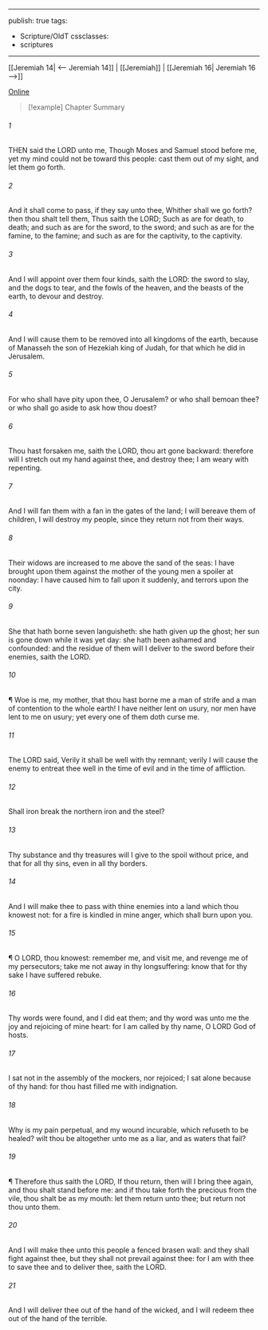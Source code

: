 

---
publish: true
tags:
  - Scripture/OldT
cssclasses:
  - scriptures
---
[[Jeremiah 14| <-- Jeremiah 14]] | [[Jeremiah]] | [[Jeremiah 16| Jeremiah 16 -->]]

[Online](https://churchofjesuschrist.org/study/scriptures/ot/jer/15?lang=eng)

>[!example] Chapter Summary
>
###### 1
THEN said the LORD unto me, Though Moses and Samuel stood before me, yet my mind could not be toward this people: cast them out of my sight, and let them go forth.
###### 2
And it shall come to pass, if they say unto thee, Whither shall we go forth?  then thou shalt tell them, Thus saith the LORD; Such as are for death, to death; and such as are for the sword, to the sword; and such as are for the famine, to the famine; and such as are for the captivity, to the captivity.
###### 3
And I will appoint over them four kinds, saith the LORD: the sword to slay, and the dogs to tear, and the fowls of the heaven, and the beasts of the earth, to devour and destroy.
###### 4
And I will cause them to be removed into all kingdoms of the earth, because of Manasseh the son of Hezekiah king of Judah, for that which he did in Jerusalem.
###### 5
For who shall have pity upon thee, O Jerusalem?  or who shall bemoan thee?  or who shall go aside to ask how thou doest?
###### 6
Thou hast forsaken me, saith the LORD, thou art gone backward: therefore will I stretch out my hand against thee, and destroy thee; I am weary with repenting.
###### 7
And I will fan them with a fan in the gates of the land; I will bereave them of children, I will destroy my people, since they return not from their ways.
###### 8
Their widows are increased to me above the sand of the seas: I have brought upon them against the mother of the young men a spoiler at noonday: I have caused him to fall upon it suddenly, and terrors upon the city.
###### 9
She that hath borne seven languisheth: she hath given up the ghost; her sun is gone down while it was yet day: she hath been ashamed and confounded: and the residue of them will I deliver to the sword before their enemies, saith the LORD.
###### 10
¶ Woe is me, my mother, that thou hast borne me a man of strife and a man of contention to the whole earth!  I have neither lent on usury, nor men have lent to me on usury; yet every one of them doth curse me.
###### 11
The LORD said, Verily it shall be well with thy remnant; verily I will cause the enemy to entreat thee well in the time of evil and in the time of affliction.
###### 12
Shall iron break the northern iron and the steel?
###### 13
Thy substance and thy treasures will I give to the spoil without price, and that for all thy sins, even in all thy borders.
###### 14
And I will make thee to pass with thine enemies into a land which thou knowest not: for a fire is kindled in mine anger, which shall burn upon you.
###### 15
¶ O LORD, thou knowest: remember me, and visit me, and revenge me of my persecutors; take me not away in thy longsuffering: know that for thy sake I have suffered rebuke.
###### 16
Thy words were found, and I did eat them; and thy word was unto me the joy and rejoicing of mine heart: for I am called by thy name, O LORD God of hosts.
###### 17
I sat not in the assembly of the mockers, nor rejoiced; I sat alone because of thy hand: for thou hast filled me with indignation.
###### 18
Why is my pain perpetual, and my wound incurable, which refuseth to be healed?  wilt thou be altogether unto me as a liar, and as waters that fail?
###### 19
¶ Therefore thus saith the LORD, If thou return, then will I bring thee again, and thou shalt stand before me: and if thou take forth the precious from the vile, thou shalt be as my mouth: let them return unto thee; but return not thou unto them.
###### 20
And I will make thee unto this people a fenced brasen wall: and they shall fight against thee, but they shall not prevail against thee: for I am with thee to save thee and to deliver thee, saith the LORD.
###### 21
And I will deliver thee out of the hand of the wicked, and I will redeem thee out of the hand of the terrible.



